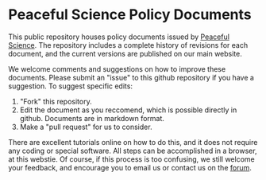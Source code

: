 # Peaceful Science Policy Documents

This public repository houses policy documents issued by [Peaceful Science](https://peacefulscience.org). The repository includes a complete history of revisions for each document, and the current versions are published on our main website.

We welcome comments and suggestions on how to improve these documents. Please submit an "issue" to this github repository if you have a suggestion. To suggest specific edits:

1. "Fork" this repository.
2. Edit the document as you reccomend, which is possible directly in github. Documents are in markdown format.
3. Make a "pull request" for us to consider.

There are excellent tutorials online on how to do this, and it does not require any coding or special software. All steps can be accomplished in a browser, at this webstie. Of course, if this process is too confusing, we still welcome your feedback, and encourage you to email us or contact us on the [forum](https://discourse.peacefulscience.org).


